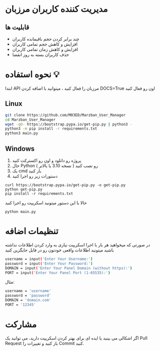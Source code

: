 # مدیریت کننده کاربران مرزبان

## قابلیت ها
- چند برابر کردن حجم باقیمانده کاربران
- افزایش و کاهش حجم تمامی کاربران
- افزایش و کاهش زمان تمامی کاربران
- حذف کاربران بسته به روز انقضا

# نحوه استفاده 💡

ابتدا API مرزبان را فعال کنید ،
میتوانید با اضافه کردن  DOCS=True اون رو فعال کنید

## Linux

```bash
git clone https://github.com/M03ED/Marzban_User_Manager
cd Marzban_User_Manager
wget -qO- https://bootstrap.pypa.io/get-pip.py | python3 -
python3 -m pip install -r requirements.txt
python3 main.py
```

## Windows
1. پروژه رو دانلود و اون رو اکسترکت کنید  
2. حال  Python رو نصب کنید ( نسخه 3.10 یا بالاتر )
3. یک cmd باز کنید
4. دستورات زیر رو اجرا کنید
```
curl https://bootstrap.pypa.io/get-pip.py -o get-pip.py
python get-pip.py
pip install -r requirements.txt
```
حالا با این دستور میتونید اسکریپت رو اجرا کنید
```
python main.py
```
# تنظیمات اضافه 

در صورتی که میخواهید هر بار با اجرا اسکریپت نیازی به وارد کردن اطلاعات نداشته باشید میتونید اطلاعات واقعی خودتون رو در فایل جایگزین کنید
```bash
username = input('Enter Your Username:')
password = input('Enter Your Password:')
DOMAIN = input('Enter Your Panel Domain (without https):')
PORT = input('Enter Your Panel Port (1-65535):')
```

مثال:
```bash
username = 'username'
password = 'password'
DOMAIN = 'domain.com'
PORT = '12345'
```

# مشارکت
اگر اشکالی می بینید یا ایده ای برای بهتر کردن اسکریپت دارید، می توانید یک Pull Request باز کنید و تغییرات را Commit کنید.
